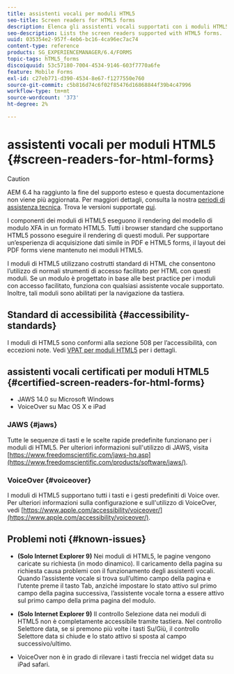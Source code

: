 ```yaml
---
title: assistenti vocali per moduli HTML5
seo-title: Screen readers for HTML5 forms
description: Elenca gli assistenti vocali supportati con i moduli HTML5.
seo-description: Lists the screen readers supported with HTML5 forms.
uuid: 035354e2-957f-4eb6-bc16-4ca96ec7ac74
content-type: reference
products: SG_EXPERIENCEMANAGER/6.4/FORMS
topic-tags: hTML5_forms
discoiquuid: 53c57180-7004-4534-9146-603f7770a6fe
feature: Mobile Forms
exl-id: c27eb771-d390-4534-8e67-f1277550e760
source-git-commit: c5b816d74c6f02f85476d16868844f39b4c47996
workflow-type: tm+mt
source-wordcount: '373'
ht-degree: 2%

---
```


# assistenti vocali per moduli HTML5 {#screen-readers-for-html-forms}

>[!CAUTION]
>
>AEM 6.4 ha raggiunto la fine del supporto esteso e questa documentazione non viene più aggiornata. Per maggiori dettagli, consulta la nostra [periodi di assistenza tecnica](https://helpx.adobe.com/it/support/programs/eol-matrix.html). Trova le versioni supportate [qui](https://experienceleague.adobe.com/docs/).

I componenti dei moduli di HTML5 eseguono il rendering del modello di modulo XFA in un formato HTML5. Tutti i browser standard che supportano HTML5 possono eseguire il rendering di questi moduli. Per supportare un’esperienza di acquisizione dati simile in PDF e HTML5 forms, il layout dei PDF forms viene mantenuto nei moduli HTML5.

I moduli di HTML5 utilizzano costrutti standard di HTML che consentono l’utilizzo di normali strumenti di accesso facilitato per HTML con questi moduli. Se un modulo è progettato in base alle best practice per i moduli con accesso facilitato, funziona con qualsiasi assistente vocale supportato. Inoltre, tali moduli sono abilitati per la navigazione da tastiera.

## Standard di accessibilità {#accessibility-standards}

I moduli di HTML5 sono conformi alla sezione 508 per l’accessibilità, con eccezioni note. Vedi [VPAT per moduli HTML5](https://www.adobe.com/content/dam/cc1/en/accessibility/compliance/pdfs/adobe-livecycle-es4-section-508-vpat-portfolio.pdf) per i dettagli.

## assistenti vocali certificati per moduli HTML5 {#certified-screen-readers-for-html-forms}

* JAWS 14.0 su Microsoft Windows
* VoiceOver su Mac OS X e iPad

### JAWS {#jaws}

Tutte le sequenze di tasti e le scelte rapide predefinite funzionano per i moduli di HTML5. Per ulteriori informazioni sull&#39;utilizzo di JAWS, visita [https://www.freedomscientific.com/jaws-hq.asp](https://www.freedomscientific.com/products/software/jaws/).

### VoiceOver {#voiceover}

I moduli di HTML5 supportano tutti i tasti e i gesti predefiniti di Voice over. Per ulteriori informazioni sulla configurazione e sull&#39;utilizzo di VoiceOver, vedi [https://www.apple.com/accessibility/voiceover/](https://www.apple.com/accessibility/voiceover/).

## Problemi noti {#known-issues}

* **(Solo Internet Explorer 9)** Nei moduli di HTML5, le pagine vengono caricate su richiesta (in modo dinamico). Il caricamento della pagina su richiesta causa problemi con il funzionamento degli assistenti vocali. Quando l’assistente vocale si trova sull’ultimo campo della pagina e l’utente preme il tasto Tab, anziché impostare lo stato attivo sul primo campo della pagina successiva, l’assistente vocale torna a essere attivo sul primo campo della prima pagina del modulo.
* **(Solo Internet Explorer 9)** Il controllo Selezione data nei moduli di HTML5 non è completamente accessibile tramite tastiera. Nel controllo Selettore data, se si premono più volte i tasti Su/Giù, il controllo Selettore data si chiude e lo stato attivo si sposta al campo successivo/ultimo.

* VoiceOver non è in grado di rilevare i tasti freccia nel widget data su iPad safari.
